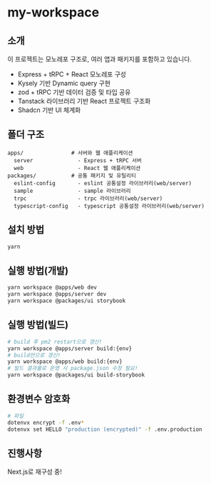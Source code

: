 # my-workspace

## 소개

이 프로젝트는 모노레포 구조로, 여러 앱과 패키지를 포함하고 있습니다.

- Express + tRPC + React 모노레포 구성
- Kysely 기반 Dynamic query 구현
- zod + tRPC 기반 데이터 검증 및 타입 공유
- Tanstack 라이브러리 기반 React 프로젝트 구조화
- Shadcn 기반 UI 체계화

## 폴더 구조

```text
apps/               # 서버와 웹 애플리케이션
  server              - Express + tRPC 서버
  web                 - React 웹 애플리케이션
packages/           # 공통 패키지 및 유틸리티
  eslint-config       - eslint 공통설정 라이브러리(web/server)
  sample              - sample 라이브러리
  trpc                - trpc 라이브러리(web/server)
  typescript-config   - typescript 공통설정 라이브러리(web/server)
```

## 설치 방법

```bash
yarn
```

## 실행 방법(개발)

```bash
yarn workspace @apps/web dev
yarn workspace @apps/server dev
yarn workspace @packages/ui storybook
```

## 실행 방법(빌드)

```bash
# build 후 pm2 restart으로 갱신!
yarn workspace @apps/server build:{env}
# build만으로 갱신!
yarn workspace @apps/web build:{env}
# 빌드 결과물로 운영 시 package.json 수정 필요!
yarn workspace @packages/ui build-storybook
```

## 환경변수 암호화

```bash
# 파일
dotenvx encrypt -f .env*
dotenvx set HELLO "production (encrypted)" -f .env.production
```

## 진행사항

Next.js로 재구성 중!
